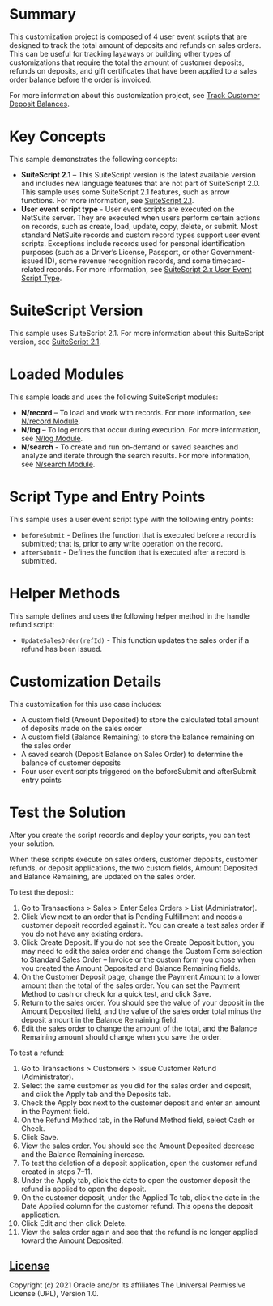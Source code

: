 # Summary 
This customization project is composed of 4 user event scripts that are designed to track the total amount of deposits and refunds on sales orders. This can be useful for tracking layaways or building other types of customizations that require the total the amount of customer deposits, refunds on deposits, and gift certificates that have been applied to a sales order balance before the order is invoiced.

For more information about this customization project, see [Track Customer Deposit Balances](https://docs.oracle.com/en/cloud/saas/netsuite/ns-online-help/section_157141180023.html).
# Key Concepts
This sample demonstrates the following concepts:

* **SuiteScript 2.1** – This SuiteScript version is the latest available version and includes new language features that are not part of SuiteScript 2.0. This sample uses some SuiteScript 2.1 features, such as arrow functions. For more information, see [SuiteScript 2.1](https://system.netsuite.com/app/help/helpcenter.nl?fid=chapter_156042690639.html).
* **User event script type** - User event scripts are executed on the NetSuite server. They are executed when users perform certain actions on records, such as create, load, update, copy, delete, or submit. Most standard NetSuite records and custom record types support user event scripts. Exceptions include records used for personal identification purposes (such as a Driver’s License, Passport, or other Government-issued ID), some revenue recognition records, and some timecard-related records. For more information, see [SuiteScript 2.x User Event Script Type](https://system.netsuite.com/app/help/helpcenter.nl?fid=section_4387799721.html).

# SuiteScript Version
This sample uses SuiteScript 2.1. For more information about this SuiteScript version, see [SuiteScript 2.1](https://system.netsuite.com/app/help/helpcenter.nl?fid=chapter_156042690639.html).

# Loaded Modules
This sample loads and uses the following SuiteScript modules:

* **N/record** – To load and work with records. For more information, see [N/record Module](https://system.netsuite.com/app/help/helpcenter.nl?fid=section_4267255811.html).
* **N/log** – To log errors that occur during execution. For more information, see [N/log Module](https://system.netsuite.com/app/help/helpcenter.nl?fid=section_4574548135.html).
* **N/search** -  To create and run on-demand or saved searches and analyze and iterate through the search results. For more information, see [N/search Module](https://system.netsuite.com/app/help/helpcenter.nl?fid=section_4345764122.html).

# Script Type and Entry Points
This sample uses a user event script type with the following entry points:

* `beforeSubmit` - Defines the function that is executed before a record is submitted; that is, prior to any write operation on the record.
* `afterSubmit` - Defines the function that is executed after a record is submitted.

# Helper Methods
This sample defines and uses the following helper method in the handle refund script:

* `UpdateSalesOrder(refId)` - This function updates the sales order if a refund has been issued.

# Customization Details 
This customization for this use case includes:
* A custom field (Amount Deposited) to store the calculated total amount of deposits made on the sales order
* A custom field (Balance Remaining) to store the balance remaining on the sales order
* A saved search (Deposit Balance on Sales Order) to determine the balance of customer deposits
* Four user event scripts triggered on the beforeSubmit and afterSubmit entry points

# Test the Solution
After you create the script records and deploy your scripts, you can test your solution.

When these scripts execute on sales orders, customer deposits, customer refunds, or deposit applications, the two custom fields, Amount Deposited and Balance Remaining, are updated on the sales order.

To test the deposit:

1. Go to Transactions > Sales > Enter Sales Orders > List (Administrator).
2. Click View next to an order that is Pending Fulfillment and needs a customer deposit recorded against it. You can create a test sales order if you do not have any existing orders.
3. Click Create Deposit. If you do not see the Create Deposit button, you may need to edit the sales order and change the Custom Form selection to Standard Sales Order – Invoice or the custom form you chose when you created the Amount Deposited and Balance Remaining fields.
4. On the Customer Deposit page, change the Payment Amount to a lower amount than the total of the sales order. You can set the Payment Method to cash or check for a quick test, and click Save.
5. Return to the sales order. You should see the value of your deposit in the Amount Deposited field, and the value of the sales order total minus the deposit amount in the Balance Remaining field.
6. Edit the sales order to change the amount of the total, and the Balance Remaining amount should change when you save the order.

To test a refund: 

1. Go to Transactions > Customers > Issue Customer Refund (Administrator).
2. Select the same customer as you did for the sales order and deposit, and click the Apply tab and the Deposits tab.
3. Check the Apply box next to the customer deposit and enter an amount in the Payment field.
4. On the Refund Method tab, in the Refund Method field, select Cash or Check.
5. Click Save.
6. View the sales order. You should see the Amount Deposited decrease and the Balance Remaining increase.
7. To test the deletion of a deposit application, open the customer refund created in steps 7–11.
8. Under the Apply tab, click the date to open the customer deposit the refund is applied to open the deposit.
9. On the customer deposit, under the Applied To tab, click the date in the Date Applied column for the customer refund. This opens the deposit application.
10. Click Edit and then click Delete.
11. View the sales order again and see that the refund is no longer applied toward the Amount Deposited.

## [License](./LICENSE.txt)
Copyright (c) 2021 Oracle and/or its affiliates The Universal Permissive License (UPL), Version 1.0.

